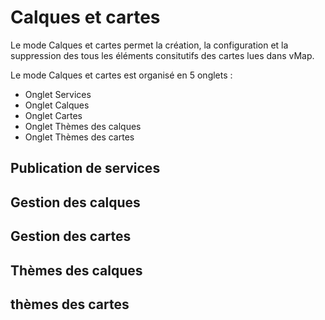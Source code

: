 
# Calques et cartes

Le mode Calques et cartes permet la création, la configuration  et la suppression des tous les éléments consitutifs des cartes lues dans vMap. 

Le mode Calques et cartes est organisé en 5 onglets : 

- Onglet Services 
- Onglet Calques
- Onglet Cartes 
- Onglet Thèmes des calques
- Onglet Thèmes des cartes 


## Publication de services 


## Gestion des calques 


## Gestion des cartes 


## Thèmes des calques 



## thèmes des cartes
